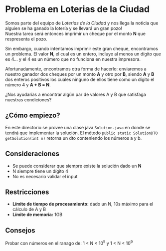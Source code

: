 # Problema en Loterias de la Ciudad

Somos parte del equipo de *Loterias de la Ciudad* y nos llega la noticia que alguien se ha ganado la lotería y se llevará un gran pozo!  
Nuestra tarea será entonces imprimir un cheque por el monto **N** que respresenta el pozo. 

Sin embargo, cuando intentamos imprimir este gran cheque, encontramos un problema. El valor **N**, el cual es un entero, incluye al menos un dígito que es 4... y el 4 es un número que no funciona en nuestra impresora.

Afortunadamente, encontramos otra forma de hacerlo: enviaremos a nuestro ganador dos cheques por un monto **A** y otro por **B**, siendo **A** y **B** dos enteros positivos los cuales ninguno de ellos tiene como un dígito el número 4 y **A + B = N**.

¿Nos ayudarías a encontrar algún par de valores A y B que satisfaga nuestras condiciones? 

## ¿Cómo empiezo?

En este directorio se provee una clase java `Solution.java` en donde se tendrá que implementar la solución.
El método `public static SolutionDTO getSolution(int n)` retorna un dto conteniendo los números a y b.

## Consideraciones

* Se puede considerar que siempre existe la solución dado un **N**
* N siempre tiene un dígito 4 
* No es necesario validar el input

## Restricciones 

* **Límite de tiempo de procesamiento:** dado un N, 10s máximo para el cálculo de A y B
* **Límite de memoria:** 1GB

## Consejos

Probar con números en el ranago de: 1 < N < 10<sup>5</sup> y 1 < N < 10<sup>9</sup>
